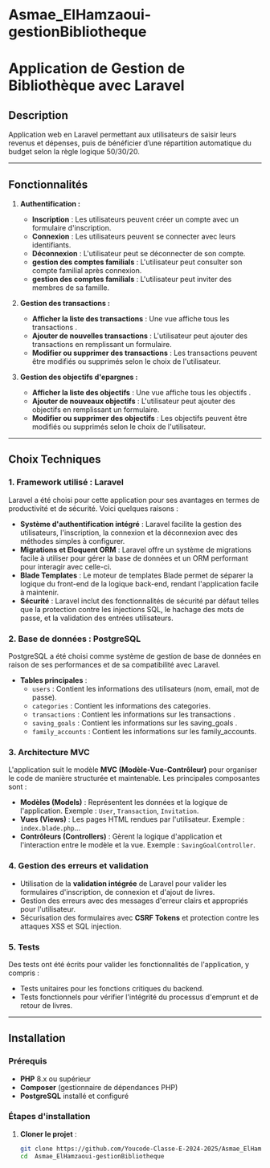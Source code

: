 # Asmae_ElHamzaoui-gestionBibliotheque
# Application de Gestion de Bibliothèque avec Laravel

## Description

Application web en Laravel permettant aux utilisateurs de saisir leurs revenus et dépenses, puis de bénéficier d’une répartition automatique du budget selon la règle logique 50/30/20.

---

## Fonctionnalités

1. **Authentification :**
   - **Inscription** : Les utilisateurs peuvent créer un compte avec un formulaire d'inscription.
   - **Connexion** : Les utilisateurs peuvent se connecter avec leurs identifiants.
   - **Déconnexion** : L'utilisateur peut se déconnecter de son compte.
   - **gestion des comptes familials** : L'utilisateur peut consulter son compte familial après connexion.
   - **gestion des comptes familials** : L'utilisateur peut inviter des membres de sa famille.

2. **Gestion des transactions :**
   - **Afficher la liste des transactions** : Une vue affiche tous les transactions .
   - **Ajouter de nouvelles transactions** : L'utilisateur peut ajouter des transactions en remplissant un formulaire.
   - **Modifier ou supprimer des transactions** : Les transactions peuvent être modifiés ou supprimés selon le choix de l'utilisateur.

3. **Gestion des objectifs d'epargnes :**
    - **Afficher la liste des objectifs** : Une vue affiche tous les objectifs .
   - **Ajouter de nouveaux objectifs** : L'utilisateur peut ajouter des objectifs en remplissant un formulaire.
   - **Modifier ou supprimer des objectifs** : Les objectifs peuvent être modifiés ou supprimés selon le choix de l'utilisateur.

---

## Choix Techniques

### 1. **Framework utilisé : Laravel**
Laravel a été choisi pour cette application pour ses avantages en termes de productivité et de sécurité. Voici quelques raisons :
   - **Système d'authentification intégré** : Laravel facilite la gestion des utilisateurs, l'inscription, la connexion et la déconnexion avec des méthodes simples à configurer.
   - **Migrations et Eloquent ORM** : Laravel offre un système de migrations facile à utiliser pour gérer la base de données et un ORM performant pour interagir avec celle-ci.
   - **Blade Templates** : Le moteur de templates Blade permet de séparer la logique du front-end de la logique back-end, rendant l'application facile à maintenir.
   - **Sécurité** : Laravel inclut des fonctionnalités de sécurité par défaut telles que la protection contre les injections SQL, le hachage des mots de passe, et la validation des entrées utilisateurs.

### 2. **Base de données : PostgreSQL**
PostgreSQL a été choisi comme système de gestion de base de données en raison de ses performances et de sa compatibilité avec Laravel.

   - **Tables principales** :
     - `users` : Contient les informations des utilisateurs (nom, email, mot de passe).
     - `categories` : Contient les informations des categories.
     - `transactions` : Contient les informations sur les transactions .
     - `saving_goals` : Contient les informations sur les saving_goals .
     - `family_accounts` : Contient les informations sur les family_accounts.

### 3. **Architecture MVC**
L'application suit le modèle **MVC (Modèle-Vue-Contrôleur)** pour organiser le code de manière structurée et maintenable. Les principales composantes sont :
   - **Modèles (Models)** : Représentent les données et la logique de l'application. Exemple : `User`, `Transaction`, `Invitation`.
   - **Vues (Views)** : Les pages HTML rendues par l'utilisateur. Exemple : `index.blade.php`...
   - **Contrôleurs (Controllers)** : Gèrent la logique d'application et l'interaction entre le modèle et la vue. Exemple : `SavingGoalController`.

### 4. **Gestion des erreurs et validation**
   - Utilisation de la **validation intégrée** de Laravel pour valider les formulaires d'inscription, de connexion et d'ajout de livres.
   - Gestion des erreurs avec des messages d'erreur clairs et appropriés pour l'utilisateur.
   - Sécurisation des formulaires avec **CSRF Tokens** et protection contre les attaques XSS et SQL injection.

### 5. **Tests**
Des tests ont été écrits pour valider les fonctionnalités de l'application, y compris :
   - Tests unitaires pour les fonctions critiques du backend.
   - Tests fonctionnels pour vérifier l'intégrité du processus d'emprunt et de retour de livres.

---

## Installation

### Prérequis

- **PHP** 8.x ou supérieur
- **Composer** (gestionnaire de dépendances PHP)
- **PostgreSQL** installé et configuré

### Étapes d'installation

1. **Cloner le projet** :

   ```bash
   git clone https://github.com/Youcode-Classe-E-2024-2025/Asmae_ElHamzaoui-gestionBibliotheque
   cd  Asmae_ElHamzaoui-gestionBibliotheque


